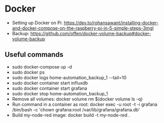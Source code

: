 # Docker
* Setting up Docker on Pi: https://dev.to/rohansawant/installing-docker-and-docker-compose-on-the-raspberry-pi-in-5-simple-steps-3mgl
* Backup: https://github.com/offen/docker-volume-backup#docker-volume-backup

## Useful commands
* sudo docker-compose up -d
* sudo docker ps
* sudo docker logs home-automation_backup_1 --tail=10
* sudo docker container start influxdb
* sudo docker container start grafana
* sudo docker stop home-automation_backup_1
* Remove all volumes: docker volume rm $(docker volume ls -q)
* Run command in a container as root: docker exec -u root -t -i grafana /bin/bash -c 'chown grafana:root /var/lib/grafana/grafana.db'
* Build my-node-red image: docker build -t my-node-red .